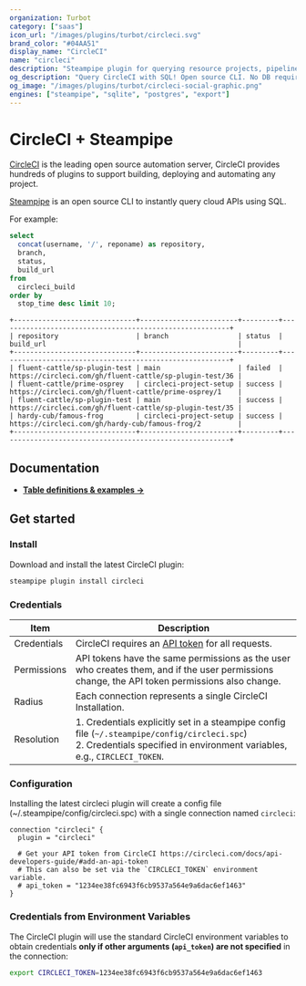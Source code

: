 ```yaml
---
organization: Turbot
category: ["saas"]
icon_url: "/images/plugins/turbot/circleci.svg"
brand_color: "#04AA51"
display_name: "CircleCI"
name: "circleci"
description: "Steampipe plugin for querying resource projects, pipelines, builds and more from CircleCI."
og_description: "Query CircleCI with SQL! Open source CLI. No DB required."
og_image: "/images/plugins/turbot/circleci-social-graphic.png"
engines: ["steampipe", "sqlite", "postgres", "export"]
---
```


# CircleCI + Steampipe

[CircleCI](https://www.circleci.com/) is the leading open source automation server, CircleCI provides hundreds of plugins to support building, deploying and automating any project.

[Steampipe](https://steampipe.io) is an open source CLI to instantly query cloud APIs using SQL.

For example:

```sql
select
  concat(username, '/', reponame) as repository,
  branch,
  status,
  build_url
from
  circleci_build
order by
  stop_time desc limit 10;
```

```
+------------------------------+------------------------+---------+---------------------------------------------------------+
| repository                   | branch                 | status  | build_url                                               |
+------------------------------+------------------------+---------+---------------------------------------------------------+
| fluent-cattle/sp-plugin-test | main                   | failed  | https://circleci.com/gh/fluent-cattle/sp-plugin-test/36 |
| fluent-cattle/prime-osprey   | circleci-project-setup | success | https://circleci.com/gh/fluent-cattle/prime-osprey/1    |
| fluent-cattle/sp-plugin-test | main                   | success | https://circleci.com/gh/fluent-cattle/sp-plugin-test/35 |
| hardy-cub/famous-frog        | circleci-project-setup | success | https://circleci.com/gh/hardy-cub/famous-frog/2         |
+------------------------------+------------------------+---------+---------------------------------------------------------+
```

## Documentation

- **[Table definitions & examples →](/plugins/turbot/circleci/tables)**

## Get started

### Install

Download and install the latest CircleCI plugin:

```bash
steampipe plugin install circleci
```

### Credentials

| Item        | Description                                                                                                                                                                                                                                                                                 |
|-------------|---------------------------------------------------------------------------------------------------------------------------------------------------------------------------------------------------------------------------------------------------------------------------------------------|
| Credentials | CircleCI requires an [API token](https://circleci.com/docs/managing-api-tokens/#creating-a-personal-api-token) for all requests.                                                                                                                                                                                 |
| Permissions | API tokens have the same permissions as the user who creates them, and if the user permissions change, the API token permissions also change.                                                                                                                                               |
| Radius      | Each connection represents a single CircleCI Installation.                                                                                                                                                                                                                                   |
| Resolution  | 1. Credentials explicitly set in a steampipe config file (`~/.steampipe/config/circleci.spc`)<br />2. Credentials specified in environment variables, e.g., `CIRCLECI_TOKEN`. |

### Configuration

Installing the latest circleci plugin will create a config file (~/.steampipe/config/circleci.spc) with a single connection named `circleci`:

```hcl
connection "circleci" {
  plugin = "circleci"

  # Get your API token from CircleCI https://circleci.com/docs/api-developers-guide/#add-an-api-token
  # This can also be set via the `CIRCLECI_TOKEN` environment variable.
  # api_token = "1234ee38fc6943f6cb9537a564e9a6dac6ef1463"
}
```

### Credentials from Environment Variables

The CircleCI plugin will use the standard CircleCI environment variables to obtain credentials **only if other arguments (`api_token`) are not specified** in the connection:

```sh
export CIRCLECI_TOKEN=1234ee38fc6943f6cb9537a564e9a6dac6ef1463
```


